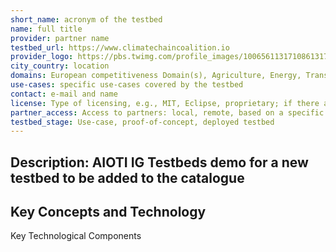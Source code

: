 ```yaml
---
short_name: acronym of the testbed
name: full title
provider: partner name
testbed_url: https://www.climatechaincoalition.io
provider_logo: https://pbs.twimg.com/profile_images/1006561131710861317/NFyxRaBC_400x400.jpg
city_country: location
domains: European competitiveness Domain(s), Agriculture, Energy, Transport, Manufacturing, Space, Society, Health
use-cases: specific use-cases covered by the testbed
contact: e-mail and name
license: Type of licensing, e.g., MIT, Eclipse, proprietary; if there are patents please state so.
partner_access: Access to partners: local, remote, based on a specific agreement, etc
testbed_stage: Use-case, proof-of-concept, deployed testbed
---
```


Description:
AIOTI IG Testbeds demo for a new testbed to be added to the catalogue
---

Key Concepts and Technology
---

Key Technological Components
